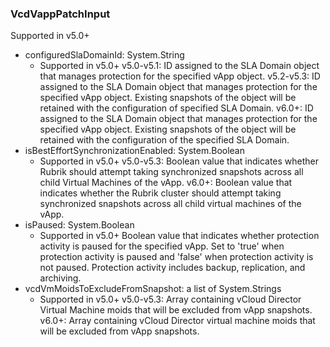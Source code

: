 ### VcdVappPatchInput
Supported in v5.0+

- configuredSlaDomainId: System.String
  - Supported in v5.0+
      v5.0-v5.1: ID assigned to the SLA Domain object that manages protection for the specified vApp object.
      v5.2-v5.3: ID assigned to the SLA Domain object that manages protection for the specified vApp object. Existing snapshots of the object will be retained with the configuration of specified SLA Domain.
      v6.0+: ID assigned to the SLA Domain object that manages protection for the specified vApp object. Existing snapshots of the object will be retained with the configuration of the specified SLA Domain.
- isBestEffortSynchronizationEnabled: System.Boolean
  - Supported in v5.0+
      v5.0-v5.3: Boolean value that indicates whether Rubrik should attempt taking synchronized snapshots across all child Virtual Machines of the vApp.
      v6.0+: Boolean value that indicates whether the Rubrik cluster should attempt taking synchronized snapshots across all child virtual machines of the vApp.
- isPaused: System.Boolean
  - Supported in v5.0+
      Boolean value that indicates whether protection activity is paused for the specified vApp. Set to 'true' when protection activity is paused and 'false' when protection activity is not paused. Protection activity includes backup, replication, and archiving.
- vcdVmMoidsToExcludeFromSnapshot: a list of System.Strings
  - Supported in v5.0+
      v5.0-v5.3: Array containing vCloud Director Virtual Machine moids that will be excluded from vApp snapshots.
      v6.0+: Array containing vCloud Director virtual machine moids that will be excluded from vApp snapshots.
